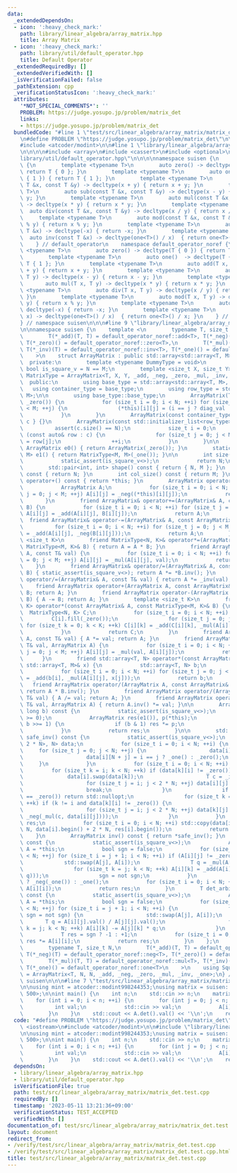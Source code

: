 ```yaml
---
data:
  _extendedDependsOn:
  - icon: ':heavy_check_mark:'
    path: library/linear_algebra/array_matrix.hpp
    title: Array Matrix
  - icon: ':heavy_check_mark:'
    path: library/util/default_operator.hpp
    title: Default Operator
  _extendedRequiredBy: []
  _extendedVerifiedWith: []
  _isVerificationFailed: false
  _pathExtension: cpp
  _verificationStatusIcon: ':heavy_check_mark:'
  attributes:
    '*NOT_SPECIAL_COMMENTS*': ''
    PROBLEM: https://judge.yosupo.jp/problem/matrix_det
    links:
    - https://judge.yosupo.jp/problem/matrix_det
  bundledCode: "#line 1 \"test/src/linear_algebra/array_matrix/matrix_det.test.cpp\"\
    \n#define PROBLEM \"https://judge.yosupo.jp/problem/matrix_det\"\n\n#include <iostream>\n\
    #include <atcoder/modint>\n\n#line 1 \"library/linear_algebra/array_matrix.hpp\"\
    \n\n\n\n#include <array>\n#include <cassert>\n#include <optional>\n\n#line 1 \"\
    library/util/default_operator.hpp\"\n\n\n\nnamespace suisen {\n    namespace default_operator\
    \ {\n        template <typename T>\n        auto zero() -> decltype(T { 0 }) {\
    \ return T { 0 }; }\n        template <typename T>\n        auto one()  -> decltype(T\
    \ { 1 }) { return T { 1 }; }\n        template <typename T>\n        auto add(const\
    \ T &x, const T &y) -> decltype(x + y) { return x + y; }\n        template <typename\
    \ T>\n        auto sub(const T &x, const T &y) -> decltype(x - y) { return x -\
    \ y; }\n        template <typename T>\n        auto mul(const T &x, const T &y)\
    \ -> decltype(x * y) { return x * y; }\n        template <typename T>\n      \
    \  auto div(const T &x, const T &y) -> decltype(x / y) { return x / y; }\n   \
    \     template <typename T>\n        auto mod(const T &x, const T &y) -> decltype(x\
    \ % y) { return x % y; }\n        template <typename T>\n        auto neg(const\
    \ T &x) -> decltype(-x) { return -x; }\n        template <typename T>\n      \
    \  auto inv(const T &x) -> decltype(one<T>() / x)  { return one<T>() / x; }\n\
    \    } // default_operator\n    namespace default_operator_noref {\n        template\
    \ <typename T>\n        auto zero() -> decltype(T { 0 }) { return T { 0 }; }\n\
    \        template <typename T>\n        auto one()  -> decltype(T { 1 }) { return\
    \ T { 1 }; }\n        template <typename T>\n        auto add(T x, T y) -> decltype(x\
    \ + y) { return x + y; }\n        template <typename T>\n        auto sub(T x,\
    \ T y) -> decltype(x - y) { return x - y; }\n        template <typename T>\n \
    \       auto mul(T x, T y) -> decltype(x * y) { return x * y; }\n        template\
    \ <typename T>\n        auto div(T x, T y) -> decltype(x / y) { return x / y;\
    \ }\n        template <typename T>\n        auto mod(T x, T y) -> decltype(x %\
    \ y) { return x % y; }\n        template <typename T>\n        auto neg(T x) ->\
    \ decltype(-x) { return -x; }\n        template <typename T>\n        auto inv(T\
    \ x) -> decltype(one<T>() / x)  { return one<T>() / x; }\n    } // default_operator\n\
    } // namespace suisen\n\n\n#line 9 \"library/linear_algebra/array_matrix.hpp\"\
    \n\nnamespace suisen {\n    template <\n        typename T, size_t N, size_t M,\n\
    \        T(*_add)(T, T) = default_operator_noref::add<T>, T(*_neg)(T) = default_operator_noref::neg<T>,\
    \ T(*_zero)() = default_operator_noref::zero<T>,\n        T(*_mul)(T, T) = default_operator_noref::mul<T>,\
    \ T(*_inv)(T) = default_operator_noref::inv<T>, T(*_one)() = default_operator_noref::one<T>\n\
    \    >\n    struct ArrayMatrix : public std::array<std::array<T, M>, N> {\n  \
    \  private:\n        template <typename DummyType = void>\n        static constexpr\
    \ bool is_square_v = N == M;\n        template <size_t X, size_t Y>\n        using\
    \ MatrixType = ArrayMatrix<T, X, Y, _add, _neg, _zero, _mul, _inv, _one>;\n  \
    \  public:\n        using base_type = std::array<std::array<T, M>, N>;\n     \
    \   using container_type = base_type;\n        using row_type = std::array<T,\
    \ M>;\n\n        using base_type::base_type;\n        ArrayMatrix(T diag_val =\
    \ _zero()) {\n            for (size_t i = 0; i < N; ++i) for (size_t j = 0; j\
    \ < M; ++j) {\n                (*this)[i][j] = (i == j ? diag_val : _zero());\n\
    \            }\n        }\n        ArrayMatrix(const container_type& c) : base_type{\
    \ c } {}\n        ArrayMatrix(const std::initializer_list<row_type>& c) {\n  \
    \          assert(c.size() == N);\n            size_t i = 0;\n            for\
    \ (const auto& row : c) {\n                for (size_t j = 0; j < M; ++j) (*this)[i][j]\
    \ = row[j];\n                ++i;\n            }\n        }\n\n        static\
    \ ArrayMatrix e0() { return ArrayMatrix(_zero()); }\n        static MatrixType<M,\
    \ M> e1() { return MatrixType<M, M>(_one()); }\n\n        int size() const {\n\
    \            static_assert(is_square_v<>);\n            return N;\n        }\n\
    \        std::pair<int, int> shape() const { return { N, M }; }\n        int row_size()\
    \ const { return N; }\n        int col_size() const { return M; }\n\n        ArrayMatrix\
    \ operator+() const { return *this; }\n        ArrayMatrix operator-() const {\n\
    \            ArrayMatrix A;\n            for (size_t i = 0; i < N; ++i) for (size_t\
    \ j = 0; j < M; ++j) A[i][j] = _neg((*this)[i][j]);\n            return A;\n \
    \       }\n        friend ArrayMatrix& operator+=(ArrayMatrix& A, const ArrayMatrix&\
    \ B) {\n            for (size_t i = 0; i < N; ++i) for (size_t j = 0; j < M; ++j)\
    \ A[i][j] = _add(A[i][j], B[i][j]);\n            return A;\n        }\n      \
    \  friend ArrayMatrix& operator-=(ArrayMatrix& A, const ArrayMatrix& B) {\n  \
    \          for (size_t i = 0; i < N; ++i) for (size_t j = 0; j < M; ++j) A[i][j]\
    \ = _add(A[i][j], _neg(B[i][j]));\n            return A;\n        }\n        template\
    \ <size_t K>\n        friend MatrixType<N, K>& operator*=(ArrayMatrix& A, const\
    \ MatrixType<M, K>& B) { return A = A * B; }\n        friend ArrayMatrix& operator*=(ArrayMatrix&\
    \ A, const T& val) {\n            for (size_t i = 0; i < N; ++i) for (size_t j\
    \ = 0; j < M; ++j) A[i][j] = _mul(A[i][j], val);\n            return A;\n    \
    \    }\n        friend ArrayMatrix& operator/=(ArrayMatrix& A, const ArrayMatrix&\
    \ B) { static_assert(is_square_v<>); return A *= *B.inv(); }\n        friend ArrayMatrix&\
    \ operator/=(ArrayMatrix& A, const T& val) { return A *= _inv(val); }\n\n    \
    \    friend ArrayMatrix operator+(ArrayMatrix A, const ArrayMatrix& B) { A +=\
    \ B; return A; }\n        friend ArrayMatrix operator-(ArrayMatrix A, const ArrayMatrix&\
    \ B) { A -= B; return A; }\n        template <size_t K>\n        friend MatrixType<N,\
    \ K> operator*(const ArrayMatrix& A, const MatrixType<M, K>& B) {\n          \
    \  MatrixType<N, K> C;\n            for (size_t i = 0; i < N; ++i) {\n       \
    \         C[i].fill(_zero());\n                for (size_t j = 0; j < M; ++j)\
    \ for (size_t k = 0; k < K; ++k) C[i][k] = _add(C[i][k], _mul(A[i][j], B[j][k]));\n\
    \            }\n            return C;\n        }\n        friend ArrayMatrix operator*(ArrayMatrix\
    \ A, const T& val) { A *= val; return A; }\n        friend ArrayMatrix operator*(const\
    \ T& val, ArrayMatrix A) {\n            for (size_t i = 0; i < N; ++i) for (size_t\
    \ j = 0; j < M; ++j) A[i][j] = _mul(val, A[i][j]);\n            return A;\n  \
    \      }\n        friend std::array<T, N> operator*(const ArrayMatrix& A, const\
    \ std::array<T, M>& x) {\n            std::array<T, N> b;\n            b.fill(_zero());\n\
    \            for (size_t i = 0; i < N; ++i) for (size_t j = 0; j < M; ++j) b[i]\
    \ = _add(b[i], _mul(A[i][j], x[j]));\n            return b;\n        }\n     \
    \   friend ArrayMatrix operator/(ArrayMatrix A, const ArrayMatrix& B) { static_assert(is_square_v<>);\
    \ return A * B.inv(); }\n        friend ArrayMatrix operator/(ArrayMatrix A, const\
    \ T& val) { A /= val; return A; }\n        friend ArrayMatrix operator/(const\
    \ T& val, ArrayMatrix A) { return A.inv() *= val; }\n\n        ArrayMatrix pow(long\
    \ long b) const {\n            static_assert(is_square_v<>);\n            assert(b\
    \ >= 0);\n            ArrayMatrix res(e1()), p(*this);\n            for (; b;\
    \ b >>= 1) {\n                if (b & 1) res *= p;\n                p *= p;\n\
    \            }\n            return res;\n        }\n\n        std::optional<ArrayMatrix>\
    \ safe_inv() const {\n            static_assert(is_square_v<>);\n            std::array<std::array<T,\
    \ 2 * N>, N> data;\n            for (size_t i = 0; i < N; ++i) {\n           \
    \     for (size_t j = 0; j < N; ++j) {\n                    data[i][j] = (*this)[i][j];\n\
    \                    data[i][N + j] = i == j ? _one() : _zero();\n           \
    \     }\n            }\n            for (size_t i = 0; i < N; ++i) {\n       \
    \         for (size_t k = i; k < N; ++k) if (data[k][i] != _zero()) {\n      \
    \              data[i].swap(data[k]);\n                    T c = _inv(data[i][i]);\n\
    \                    for (size_t j = i; j < 2 * N; ++j) data[i][j] = _mul(c, data[i][j]);\n\
    \                    break;\n                }\n                if (data[i][i]\
    \ == _zero()) return std::nullopt;\n                for (size_t k = 0; k < N;\
    \ ++k) if (k != i and data[k][i] != _zero()) {\n                    T c = data[k][i];\n\
    \                    for (size_t j = i; j < 2 * N; ++j) data[k][j] = _add(data[k][j],\
    \ _neg(_mul(c, data[i][j])));\n                }\n            }\n            ArrayMatrix\
    \ res;\n            for (size_t i = 0; i < N; ++i) std::copy(data[i].begin() +\
    \ N, data[i].begin() + 2 * N, res[i].begin());\n            return res;\n    \
    \    }\n        ArrayMatrix inv() const { return *safe_inv(); }\n        T det()\
    \ const {\n            static_assert(is_square_v<>);\n            ArrayMatrix\
    \ A = *this;\n            bool sgn = false;\n            for (size_t j = 0; j\
    \ < N; ++j) for (size_t i = j + 1; i < N; ++i) if (A[i][j] != _zero()) {\n   \
    \             std::swap(A[j], A[i]);\n                T q = _mul(A[i][j], _inv(A[j][j]));\n\
    \                for (size_t k = j; k < N; ++k) A[i][k] = _add(A[i][k], _neg(_mul(A[j][k],\
    \ q)));\n                sgn = not sgn;\n            }\n            T res = sgn\
    \ ? _neg(_one()) : _one();\n            for (size_t i = 0; i < N; ++i) res = _mul(res,\
    \ A[i][i]);\n            return res;\n        }\n        T det_arbitrary_mod()\
    \ const {\n            static_assert(is_square_v<>);\n            ArrayMatrix\
    \ A = *this;\n            bool sgn = false;\n            for (size_t j = 0; j\
    \ < N; ++j) for (size_t i = j + 1; i < N; ++i) {\n                for (; A[i][j].val();\
    \ sgn = not sgn) {\n                    std::swap(A[j], A[i]);\n             \
    \       T q = A[i][j].val() / A[j][j].val();\n                    for (size_t\
    \ k = j; k < N; ++k) A[i][k] -= A[j][k] * q;\n                }\n            }\n\
    \            T res = sgn ? -1 : +1;\n            for (size_t i = 0; i < N; ++i)\
    \ res *= A[i][i];\n            return res;\n        }\n    };\n    template <\n\
    \        typename T, size_t N,\n        T(*_add)(T, T) = default_operator_noref::add<T>,\
    \ T(*_neg)(T) = default_operator_noref::neg<T>, T(*_zero)() = default_operator_noref::zero<T>,\n\
    \        T(*_mul)(T, T) = default_operator_noref::mul<T>, T(*_inv)(T) = default_operator_noref::inv<T>,\
    \ T(*_one)() = default_operator_noref::one<T>\n    >\n    using SquareArrayMatrix\
    \ = ArrayMatrix<T, N, N, _add, _neg, _zero, _mul, _inv, _one>;\n} // namespace\
    \ suisen\n\n\n#line 7 \"test/src/linear_algebra/array_matrix/matrix_det.test.cpp\"\
    \n\nusing mint = atcoder::modint998244353;\nusing matrix = suisen::SquareArrayMatrix<mint,\
    \ 500>;\n\nint main() {\n    int n;\n    std::cin >> n;\n    matrix A = matrix::e1();\n\
    \    for (int i = 0; i < n; ++i) {\n        for (int j = 0; j < n; ++j) {\n  \
    \          int val;\n            std::cin >> val;\n            A[i][j] = val;\n\
    \        }\n    }\n    std::cout << A.det().val() << '\\n';\n    return 0;\n}\n"
  code: "#define PROBLEM \"https://judge.yosupo.jp/problem/matrix_det\"\n\n#include\
    \ <iostream>\n#include <atcoder/modint>\n\n#include \"library/linear_algebra/array_matrix.hpp\"\
    \n\nusing mint = atcoder::modint998244353;\nusing matrix = suisen::SquareArrayMatrix<mint,\
    \ 500>;\n\nint main() {\n    int n;\n    std::cin >> n;\n    matrix A = matrix::e1();\n\
    \    for (int i = 0; i < n; ++i) {\n        for (int j = 0; j < n; ++j) {\n  \
    \          int val;\n            std::cin >> val;\n            A[i][j] = val;\n\
    \        }\n    }\n    std::cout << A.det().val() << '\\n';\n    return 0;\n}"
  dependsOn:
  - library/linear_algebra/array_matrix.hpp
  - library/util/default_operator.hpp
  isVerificationFile: true
  path: test/src/linear_algebra/array_matrix/matrix_det.test.cpp
  requiredBy: []
  timestamp: '2023-05-11 13:21:36+09:00'
  verificationStatus: TEST_ACCEPTED
  verifiedWith: []
documentation_of: test/src/linear_algebra/array_matrix/matrix_det.test.cpp
layout: document
redirect_from:
- /verify/test/src/linear_algebra/array_matrix/matrix_det.test.cpp
- /verify/test/src/linear_algebra/array_matrix/matrix_det.test.cpp.html
title: test/src/linear_algebra/array_matrix/matrix_det.test.cpp
---
```

